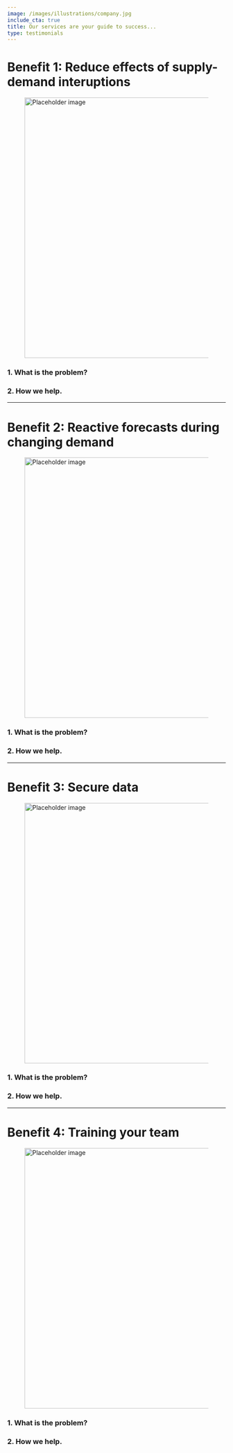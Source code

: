 ```yaml
---
image: /images/illustrations/company.jpg
include_cta: true
title: Our services are your guide to success...
type: testimonials
---
```




# Benefit 1: Reduce effects of supply-demand interuptions

<figure class="image">
<img class="" src="https://bulma.io/images/placeholders/1280x960.png" alt="Placeholder image" style="width:600px;">
</figure>


### 1. What is the problem?

### 2. How we help.

***

# Benefit 2: Reactive forecasts during changing demand

<figure class="image">
<img class="" src="https://bulma.io/images/placeholders/1280x960.png" alt="Placeholder image" style="width:600px;">
</figure>

### 1. What is the problem?

### 2. How we help.

***

# Benefit 3: Secure data  

<figure class="image">
<img class="" src="https://bulma.io/images/placeholders/1280x960.png" alt="Placeholder image" style="width:600px;">
</figure>

### 1. What is the problem?

### 2. How we help.

***

# Benefit 4: Training your team   

<figure class="image">
<img class="" src="https://bulma.io/images/placeholders/1280x960.png" alt="Placeholder image" style="width:600px;">
</figure>

### 1. What is the problem?

### 2. How we help.
